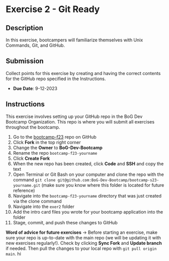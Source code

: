 # Exercise 2 - Git Ready

## Description
In this exercise, bootcampers will familiarize themselves with Unix Commands, Git, and GitHub. 

## Submission
Collect points for this exercise by creating and having the correct contents for the GitHub repo specified in the Instructions. 
- **Due Date**: 9-12-2023

## Instructions
This exercise involves setting up your GitHub repo in the BoG Dev Bootcamp Organization. This repo is where you will submit all exercises throughout the bootcamp. 

1. Go to the [bootcamp-f23](https://github.com/BoG-Dev-Bootcamp-F23/bootcamp-f23) repo on GitHub
2. Click **Fork** in the top right corner
3. Change the **Owner** to **BoG-Dev-Bootcamp**
4. Rename the repo `bootcamp-f23-yourname`
5. Click **Create Fork**
6. When the new repo has been created, click **Code** and **SSH** and copy the text
7. Open Terminal or Git Bash on your computer and clone the repo with the command `git clone git@github.com:BoG-Dev-Bootcamp/bootcamp-s23-yourname.git` (make sure you know where this folder is located for future reference)
8. Navigate into the `bootcamp-f23-yourname` directory that was just created via the clone command
9. Navigate into the `exer2` folder
10. Add the intro card files you wrote for your bootcamp application into the folder
11. Stage, commit, and push these changes to GitHub

**Word of advice for future exercises** -> Before starting an exercise, make sure your repo is up-to-date with the main repo (we will be updating it with new exercises regularly!). Check by clicking **Sync Fork** and **Update branch** if needed. Then pull the changes to your local repo with `git pull origin main`.
hi
